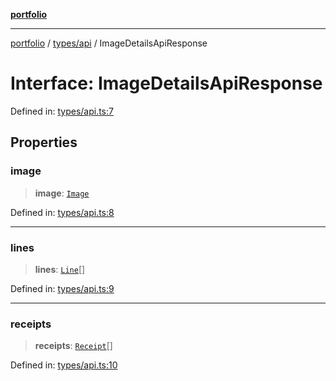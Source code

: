[**portfolio**](../../../README.md)

***

[portfolio](../../../modules.md) / [types/api](../README.md) / ImageDetailsApiResponse

# Interface: ImageDetailsApiResponse

Defined in: [types/api.ts:7](https://github.com/tnorlund/Portfolio/blob/d97dde24c4d9402380f0d78118ab15c8014a1a31/portfolio/types/api.ts#L7)

## Properties

### image

> **image**: [`Image`](Image.md)

Defined in: [types/api.ts:8](https://github.com/tnorlund/Portfolio/blob/d97dde24c4d9402380f0d78118ab15c8014a1a31/portfolio/types/api.ts#L8)

***

### lines

> **lines**: [`Line`](Line.md)[]

Defined in: [types/api.ts:9](https://github.com/tnorlund/Portfolio/blob/d97dde24c4d9402380f0d78118ab15c8014a1a31/portfolio/types/api.ts#L9)

***

### receipts

> **receipts**: [`Receipt`](Receipt.md)[]

Defined in: [types/api.ts:10](https://github.com/tnorlund/Portfolio/blob/d97dde24c4d9402380f0d78118ab15c8014a1a31/portfolio/types/api.ts#L10)
